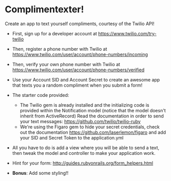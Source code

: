 # Complimentexter!

Create an app to text yourself compliments, courtesy of the Twilio API!

- First, sign up for a developer account at https://www.twilio.com/try-twilio
- Then, register a phone number with Twilio at https://www.twilio.com/user/account/phone-numbers/incoming
- Then, verify your own phone number with Twilio at https://www.twilio.com/user/account/phone-numbers/verified
- Use your Account SID and Account Secret to create an awesome app that texts you a random compliment when you submit a form!

- The starter code provided:
  - The Twilio gem is already installed and the initializing code is provided within the Notification model (notice that the model doesn't inherit from ActiveRecord) Read the documentation in order to send your text messages: https://github.com/twilio/twilio-ruby
  - We're using the Figaro gem to hide your secret credentials, check out the documentation https://github.com/laserlemon/figaro and add your SID and Secret Token to the application.yml

- All you have to do is add a view where you will be able to send a text, then tweak the model and controller to make your application work.
- Hint for your form: http://guides.rubyonrails.org/form_helpers.html

- **Bonus**: Add some styling!!